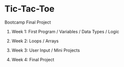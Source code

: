 # Tic-Tac-Toe
Bootcamp Final Project

1. Week 1:
  First Program /
  Variables /
  Data Types /
  Logic
  
2. Week 2:
  Loops /
  Arrays
  
3. Week 3:
  User Input /
  Mini Projects
  
4. Week 4:
  Final Project
